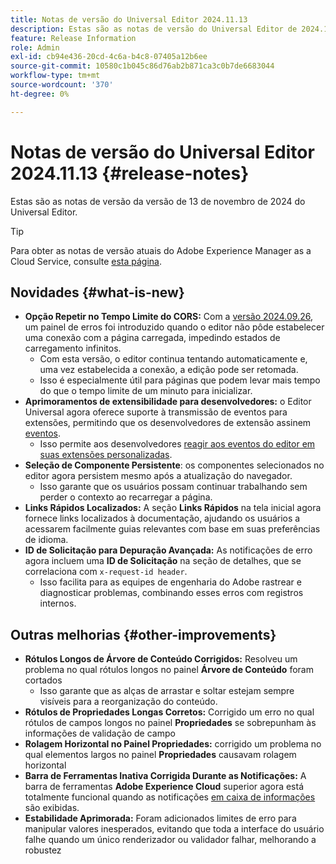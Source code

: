 ```yaml
---
title: Notas de versão do Universal Editor 2024.11.13
description: Estas são as notas de versão do Universal Editor de 2024.11.13.
feature: Release Information
role: Admin
exl-id: cb94e436-20cd-4c6a-b4c8-07405a12b6ee
source-git-commit: 10580c1b045c86d76ab2b871ca3c0b7de6683044
workflow-type: tm+mt
source-wordcount: '370'
ht-degree: 0%

---
```


# Notas de versão do Universal Editor 2024.11.13 {#release-notes}

Estas são as notas de versão da versão de 13 de novembro de 2024 do Universal Editor.

>[!TIP]
>
>Para obter as notas de versão atuais do Adobe Experience Manager as a Cloud Service, consulte [esta página](/help/release-notes/release-notes-cloud/release-notes-current.md).

## Novidades {#what-is-new}

* **Opção Repetir no Tempo Limite do CORS:** Com a [versão 2024.09.26](/help/release-notes/universal-editor/2024/2024-09-26.md), um painel de erros foi introduzido quando o editor não pôde estabelecer uma conexão com a página carregada, impedindo estados de carregamento infinitos.
   * Com esta versão, o editor continua tentando automaticamente e, uma vez estabelecida a conexão, a edição pode ser retomada.
   * Isso é especialmente útil para páginas que podem levar mais tempo do que o tempo limite de um minuto para inicializar.
* **Aprimoramentos de extensibilidade para desenvolvedores:** o Editor Universal agora oferece suporte à transmissão de eventos para extensões, permitindo que os desenvolvedores de extensão assinem [eventos](/help/implementing/universal-editor/events.md).
   * Isso permite aos desenvolvedores [reagir aos eventos do editor em suas extensões personalizadas](/help/implementing/universal-editor/customizing.md#extending).
* **Seleção de Componente Persistente**: os componentes selecionados no editor agora persistem mesmo após a atualização do navegador.
   * Isso garante que os usuários possam continuar trabalhando sem perder o contexto ao recarregar a página.
* **Links Rápidos Localizados:** A seção **Links Rápidos** na tela inicial agora fornece links localizados à documentação, ajudando os usuários a acessarem facilmente guias relevantes com base em suas preferências de idioma.
* **ID de Solicitação para Depuração Avançada:** As notificações de erro agora incluem uma **ID de Solicitação** na seção de detalhes, que se correlaciona com `x-request-id header`.
   * Isso facilita para as equipes de engenharia do Adobe rastrear e diagnosticar problemas, combinando esses erros com registros internos.

## Outras melhorias {#other-improvements}

* **Rótulos Longos de Árvore de Conteúdo Corrigidos:** Resolveu um problema no qual rótulos longos no painel **Árvore de Conteúdo** foram cortados
   * Isso garante que as alças de arrastar e soltar estejam sempre visíveis para a reorganização do conteúdo.
* **Rótulos de Propriedades Longas Corretos:** Corrigido um erro no qual rótulos de campos longos no painel **Propriedades** se sobrepunham às informações de validação de campo
* **Rolagem Horizontal no Painel Propriedades:** corrigido um problema no qual elementos largos no painel **Propriedades** causavam rolagem horizontal
* **Barra de Ferramentas Inativa Corrigida Durante as Notificações:** A barra de ferramentas **Adobe Experience Cloud** superior agora está totalmente funcional quando as notificações [em caixa de informações](https://spectrum.adobe.com/page/toast/) são exibidas.
* **Estabilidade Aprimorada:** Foram adicionados limites de erro para manipular valores inesperados, evitando que toda a interface do usuário falhe quando um único renderizador ou validador falhar, melhorando a robustez

